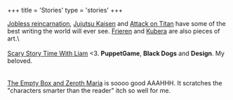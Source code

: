 +++
title = 'Stories'
type = 'stories'
+++

[Jobless reincarnation](https://myanimelist.net/anime/39535/Mushoku_Tensei__Isekai_Ittara_Honki_Dasu), [Jujutsu Kaisen](https://myanimelist.net/anime/40748/Jujutsu_Kaisen) and [Attack on Titan](https://myanimelist.net/anime/16498/Shingeki_no_Kyojin) have some of the best writing the world will ever see. [Frieren](https://myanimelist.net/anime/52991/Sousou_no_Frieren) and [Kubera](https://myanimelist.net/manga/42579/Kubera) are also pieces of art.\ 
\
\
[Scary Story Time With Liam](https://www.youtube.com/@ScaryStoryTimeWithLiam) <3. **PuppetGame**, **Black Dogs** and **Design**. My beloved.  
\
\
[The Empty Box and Zeroth Maria](https://myanimelist.net/manga/55215/Utsuro_no_Hako_to_Zero_no_Maria) is soooo good AAAHHH. It scratches the "characters smarter than the reader" itch so well for me.

